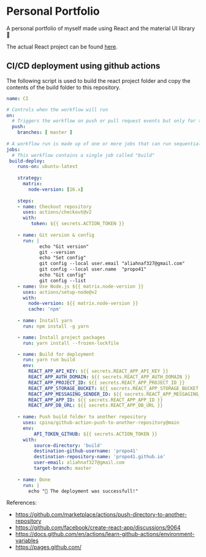 # Personal Portfolio
A personal portfolio of myself made using React and the material UI library 🐴

The actual React project can be found [here](https://github.com/Propo41/personal_website).

CI/CD deployment using github actions
---
The following script is used to build the react project folder and copy the contents of the build folder to this repository.

```yml
name: CI

# Controls when the workflow will run
on:
  # Triggers the workflow on push or pull request events but only for the master branch
  push:
    branches: [ master ]
    
# A workflow run is made up of one or more jobs that can run sequentially or in parallel
jobs:
  # This workflow contains a single job called "build"
 build-deploy:
    runs-on: ubuntu-latest
    
    strategy:
      matrix:
        node-version: [16.x]
        
    steps:
    - name: Checkout repository
      uses: actions/checkout@v2
      with:
         token: ${{ secrets.ACTION_TOKEN }} 
         
    - name: Git version & config
      run: |
            echo "Git version"  
            git --version
            echo "Set config" 
            git config --local user.email "aliahnaf327@gmail.com"
            git config --local user.name  "propo41"
            echo "Git config"  
            git config --list
    - name: Use Node.js ${{ matrix.node-version }}
      uses: actions/setup-node@v2
      with:
        node-version: ${{ matrix.node-version }}
        cache: 'npm'
        
    - name: Install yarn
      run: npm install -g yarn

    - name: Install project packages
      run: yarn install --frozen-lockfile

    - name: Build for deployment
      run: yarn run build
      env: 
        REACT_APP_API_KEY: ${{ secrets.REACT_APP_API_KEY }}
        REACT_APP_AUTH_DOMAIN: ${{ secrets.REACT_APP_AUTH_DOMAIN }}
        REACT_APP_PROJECT_ID: ${{ secrets.REACT_APP_PROJECT_ID }}
        REACT_APP_STORAGE_BUCKET: ${{ secrets.REACT_APP_STORAGE_BUCKET }}
        REACT_APP_MESSAGING_SENDER_ID: ${{ secrets.REACT_APP_MESSAGING_SENDER_ID }}
        REACT_APP_APP_ID: ${{ secrets.REACT_APP_APP_ID }}
        REACT_APP_DB_URL: ${{ secrets.REACT_APP_DB_URL }}
      
    - name: Push build folder to another repository
      uses: cpina/github-action-push-to-another-repository@main
      env:
          API_TOKEN_GITHUB: ${{ secrets.ACTION_TOKEN }}
      with:
          source-directory: 'build'
          destination-github-username: 'propo41'
          destination-repository-name: 'propo41.github.io'
          user-email: aliahnaf327@gmail.com
          target-branch: master
      
    - name: Done
      run: |
        echo "🎉 The deployment was successfull!"  
```

References:
- https://github.com/marketplace/actions/push-directory-to-another-repository
- https://github.com/facebook/create-react-app/discussions/9064
- https://docs.github.com/en/actions/learn-github-actions/environment-variables
- https://pages.github.com/
